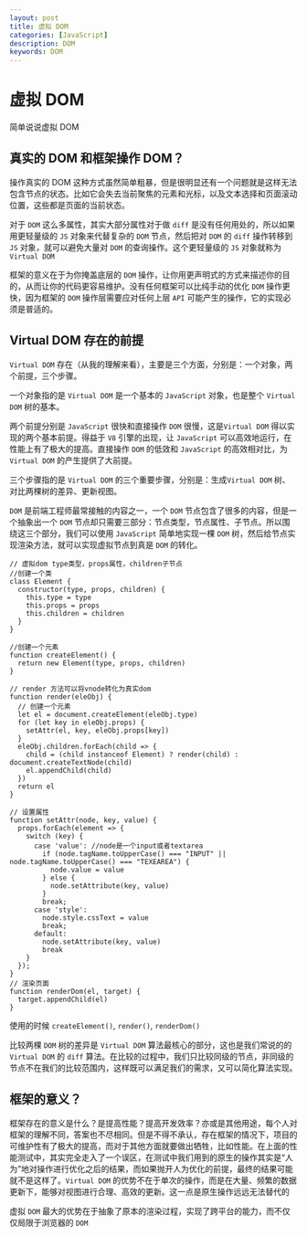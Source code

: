 ```yaml
---
layout: post
title: 虚拟 DOM
categories: [JavaScript]
description: DOM
keywords: DOM
---
```


# 虚拟 DOM

简单说说虚拟 DOM

## 真实的 DOM 和框架操作 DOM？

操作真实的 DOM 这种方式虽然简单粗暴，但是很明显还有一个问题就是这样无法包含节点的状态。比如它会失去当前聚焦的元素和光标，以及文本选择和页面滚动位置，这些都是页面的当前状态。

对于 `DOM` 这么多属性，其实大部分属性对于做 `diff` 是没有任何用处的，所以如果用更轻量级的 `JS` 对象来代替复杂的 `DOM` 节点，然后把对 `DOM` 的 `diff` 操作转移到 `JS` 对象，就可以避免大量对 `DOM` 的查询操作。这个更轻量级的 `JS` 对象就称为 `Virtual DOM`

框架的意义在于为你掩盖底层的 `DOM` 操作，让你用更声明式的方式来描述你的目的，从而让你的代码更容易维护。没有任何框架可以比纯手动的优化 `DOM` 操作更快，因为框架的 `DOM` 操作层需要应对任何上层 `API` 可能产生的操作，它的实现必须是普适的。

## Virtual DOM 存在的前提

`Virtual DOM` 存在（从我的理解来看），主要是三个方面，分别是：一个对象，两个前提，三个步骤。

一个对象指的是 `Virtual DOM` 是一个基本的 `JavaScript` 对象，也是整个 `Virtual DOM` 树的基本。

两个前提分别是 `JavaScript` 很快和直接操作 `DOM` 很慢，这是`Virtual DOM` 得以实现的两个基本前提。得益于 `V8` 引擎的出现，让 `JavaScript` 可以高效地运行，在性能上有了极大的提高。直接操作 `DOM` 的低效和 `JavaScript` 的高效相对比，为 `Virtual DOM` 的产生提供了大前提。

三个步骤指的是 `Virtual DOM` 的三个重要步骤，分别是：生成`Virtual DOM` 树、对比两棵树的差异、更新视图。

`DOM` 是前端工程师最常接触的内容之一，一个 `DOM` 节点包含了很多的内容，但是一个抽象出一个 `DOM` 节点却只需要三部分：节点类型，节点属性、子节点。所以围绕这三个部分，我们可以使用 `JavaScript` 简单地实现一棵 `DOM` 树，然后给节点实现渲染方法，就可以实现虚拟节点到真是 `DOM` 的转化。

```
// 虚拟dom type类型，props属性，children子节点
//创建一个类
class Element {
  constructor(type, props, children) {
    this.type = type
    this.props = props
    this.children = children
  }
}

//创建一个元素
function createElement() {
  return new Element(type, props, children)
}

// render 方法可以将vnode转化为真实dom
function render(eleObj) {
  // 创建一个元素
  let el = document.createElement(eleObj.type)
  for (let key in eleObj.props) {
    setAttr(el, key, eleObj.props[key])
  }
  eleObj.children.forEach(child => {
    child = (child instanceof Element) ? render(child) : document.createTextNode(child)
    el.appendChild(child)
  })
  return el
}

// 设置属性
function setAttr(node, key, value) {
  props.forEach(element => {
    switch (key) {
      case 'value': //node是一个input或者textarea
        if (node.tagName.toUpperCase() === "INPUT" || node.tagName.toUpperCase() === "TEXEAREA") {
          node.value = value
        } else {
          node.setAttribute(key, value)
        }
        break;
      case 'style':
        node.style.cssText = value
        break;
      default:
        node.setAttribute(key, value)
        break
    }
  });
}
// 渲染页面
function renderDom(el, target) {
  target.appendChild(el)
}
```

使用的时候 `createElement()`, `render()`, `renderDom()`

比较两棵 `DOM` 树的差异是 `Virtual DOM` 算法最核心的部分，这也是我们常说的的 `Virtual DOM` 的 `diff` 算法。在比较的过程中，我们只比较同级的节点，非同级的节点不在我们的比较范围内，这样既可以满足我们的需求，又可以简化算法实现。

## 框架的意义？

框架存在的意义是什么？是提高性能？提高开发效率？亦或是其他用途，每个人对框架的理解不同，答案也不尽相同。但是不得不承认，存在框架的情况下，项目的可维护性有了极大的提高，而对于其他方面就要做出牺牲，比如性能。在上面的性能测试中，其实完全走入了一个误区，在测试中我们用到的原生的操作其实是“人为”地对操作进行优化之后的结果，而如果抛开人为优化的前提，最终的结果可能就不是这样了。`Virtual DOM` 的优势不在于单次的操作，而是在大量、频繁的数据更新下，能够对视图进行合理、高效的更新。这一点是原生操作远远无法替代的

虚拟 `DOM` 最大的优势在于抽象了原本的渲染过程，实现了跨平台的能力，而不仅仅局限于浏览器的 `DOM`
